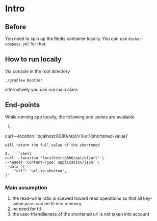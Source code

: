 # Intro

## Before
You need to spin up the Redis container locally. You can use `docker-compose.yml` for that. 

## How to run locally

Via console in the root directory
```shell
./gradlew bootJar
```

alternatively you can run main class

## End-points
While running app locally, the following end-points are available
1. ```shell
curl --location 'localhost:8080//api/v1/url/{shortened-value}'
```
will return the full value of the shortened

2.  ```shell
curl --location 'localhost:8080/api/v1/url' \
--header 'Content-Type: application/json' \
--data '{
    "url": "url-to-shorten",     
}'
```

### Main assumption
1. the read-write ratio is scewed toward read operations so that all key-value pairs can be fit into memory
2. no need for ttl
3. the user-friendlieness of the shortened url is not taken into account

